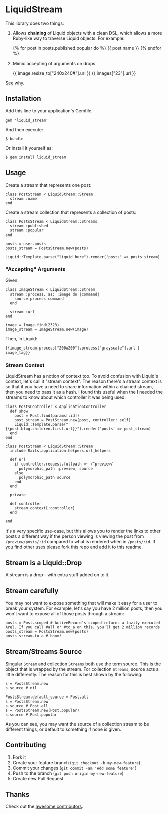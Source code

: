 # LiquidStream

This library does two things:

1) Allows **chaining** of Liquid objects with a clean DSL, which allows a more Ruby-like way to traverse Liquid objects. For example:

    {% for post in posts.published.popular do %}
      {{ post.name }}
    {% endfor %}

2) Mimic accepting of arguments on drops

    {{ image.resize_to["240x240#"].url }}
    {{ images["23"].url }}

[See why](https://github.com/Shopify/liquid/issues/29).

## Installation

Add this line to your application's Gemfile:

    gem 'liquid_stream'

And then execute:

    $ bundle

Or install it yourself as:

    $ gem install liquid_stream

## Usage

Create a stream that represents one post:

    class PostStream < LiquidStream::Stream
      stream :name
    end

Create a stream collection that represents a collection of posts:

    class PostsStream < LiquidStream::Streams
      stream :published
      stream :popular
    end

    posts = user.posts
    posts_stream = PostsStream.new(posts)

    Liquid::Template.parse("liquid here").render('posts' => posts_stream)

### "Accepting" Arguments

Given:

    class ImageStream < LiquidStream::Stream
      stream :process, as: :image do |command|
        source.process command
      end

      stream :url
    end

    image = Image.find(2323)
    image_stream = ImageStream.new(image)

Then, in Liquid:

    {{image_stream.process["200x200"].process["grayscale"].url | image_tag}}

### Stream Context

LiquidStream has a notion of context too. To avoid confusion with Liquid's context, let's call it "stream context". The reason there's a stream context is so that if you have a need to share information within a chained stream, then you need to pass it as a hash. I found this useful when the I needed the streams to know about which controller it was being used:

    class PostsController < ApplicationController
      def show
        post = Post.find(params[:id])
        post_stream = PostStream.new(post, controller: self)
        Liquid::Template.parse("{{post.blog.children.first.url}}").render('posts' => post_stream)
      end
    end

    class PostStream < LiquidStream::Stream
      include Rails.application.helpers.url_helpers

      def url
        if controller.request.fullpath =~ /^preview/
          polymorphic_path :preview, source
        else
          polymorphic_path source
        end
      end

      private

      def controller
        stream_context[:controller]
      end

    end

It's a very specific use-case, but this allows you to render the links to other posts a different way if the person viewing is viewing the post from `/preview/posts/:id` compared to what is rendered when in `/posts/:id`. If you find other uses please fork this repo and add it to this readme.

## Stream is a Liquid::Drop

A stream is a drop - with extra stuff added on to it.

## Stream carefully

You may not want to expose something that will make it easy for a user to break your system. For example, let's say you have 2 million posts, then you won't want to expose all of those posts through a stream:

    posts = Post.scoped # ActiveRecord's scoped returns a lazily executed Arel. If you call #all or #to_a on this, you'll get 2 million records
    posts_stream = PostsStream.new(posts)
    posts_stream.to_a # boom!

## Stream/Streams Source

Singular `Stream` and collection `Streams` both use the term source. This is the object that is wrapped by the stream. For collection `Streams`, source acts a little differently. The reason for this is best shown by the following:

    s = PostsStream.new
    s.source # nil

    PostsStream.default_source = Post.all
    s = PostsStream.new
    s.source # Post.all
    s = PostsStream.new(Post.popular)
    s.source # Post.popular

As you can see, you may want the source of a collection stream to be different things, or default to something if none is given.

## Contributing

1. Fork it
2. Create your feature branch (`git checkout -b my-new-feature`)
3. Commit your changes (`git commit -am 'Add some feature'`)
4. Push to the branch (`git push origin my-new-feature`)
5. Create new Pull Request

## Thanks

Check out the [awesome contributors](https://github.com/ramontayag/liquid_stream/graphs/contributors).
